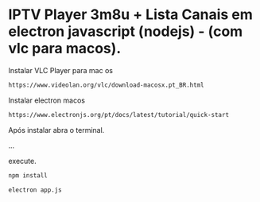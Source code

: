 # IPTV Player 3m8u + Lista Canais em electron javascript (nodejs) - (com vlc para macos).

Instalar VLC Player para mac os
```bash
https://www.videolan.org/vlc/download-macosx.pt_BR.html
```

Instalar electron macos
```bash
https://www.electronjs.org/pt/docs/latest/tutorial/quick-start
```

Após instalar abra o terminal.

...

execute.
```bash
npm install

electron app.js
```